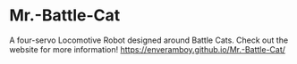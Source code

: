 # Mr.-Battle-Cat
A four-servo Locomotive Robot designed around Battle Cats. Check out the website for more information! https://enveramboy.github.io/Mr.-Battle-Cat/
